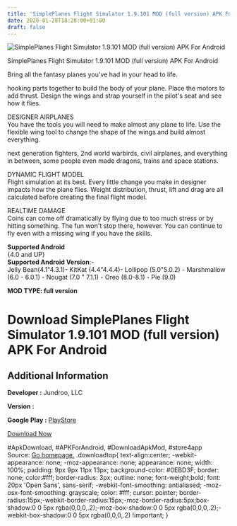 ```yaml
---
title: 'SimplePlanes Flight Simulator 1.9.101 MOD (full version) APK For Android'
date: 2020-01-28T18:28:00+01:00
draft: false
---
```


![SimplePlanes Flight Simulator 1.9.101 MOD (full version) APK For Android](https://i2.wp.com/apkhome.net/wp-content/uploads/2020/01/SimplePlanes-Flight-Simulator-1.9.101-MOD-full-version.png "SimplePlanes Flight Simulator 1.9.101 MOD (full version) APK For Android")

  

SimplePlanes Flight Simulator 1.9.101 MOD (full version) APK For Android

Bring all the fantasy planes you've had in your head to life.

hooking parts together to build the body of your plane. Place the motors to add thrust. Design the wings and strap yourself in the pilot's seat and see how it flies.

DESIGNER AIRPLANES  
You have the tools you will need to make almost any plane to life. Use the flexible wing tool to change the shape of the wings and build almost everything.

next generation fighters, 2nd world warbirds, civil airplanes, and everything in between, some people even made dragons, trains and space stations.

DYNAMIC FLIGHT MODEL  
Flight simulation at its best. Every little change you make in designer impacts how the plane flies. Weight distribution, thrust, lift and drag are all calculated before creating the final flight model.

REALTIME DAMAGE  
Coins can come off dramatically by flying due to too much stress or by hitting something. The fun won't stop there, however. You can continue to fly even with a missing wing if you have the skills.

**Supported Android**  
{4.0 and UP}  
**Supported Android Version**:-  
Jelly Bean(4.1"4.3.1)- KitKat (4.4"4.4.4)- Lollipop (5.0"5.0.2) - Marshmallow (6.0 - 6.0.1) - Nougat (7.0 " 7.1.1) - Oreo (8.0-8.1) - Pie (9.0)

**MOD TYPE: full version**

Download SimplePlanes Flight Simulator 1.9.101 MOD (full version) APK For Android
=================================================================================

Additional Information
----------------------

**Developer :** Jundroo, LLC

**Version :**

**Google Play :** [PlayStore](https://play.google.com/store/apps/details?id=com.jundroo.SimplePlanes)

  

[Download Now](https://store4app.co/post/simpleplanes-flight-simulator-1-9-101-mod-full-version-apk-for-android_1580231375)

  
#ApkDownload, #APKForAndroid, #DownloadApkMod, #store4app  
Source: [Go homepage.](https://store4app.co/post/simpleplanes-flight-simulator-1-9-101-mod-full-version-apk-for-android_1580231375) .downloadtop{ text-align:center; -webkit-appearance: none; -moz-appearance: none; appearance: none; width: 100%; padding: 9px 9px 11px 13px; background-color: #0EBD3F; border: none; color:#fff; border-radius: 3px; outline: none; font-weight;bold; font: 20px 'Open Sans', sans-serif; -webkit-font-smoothing: antialiased; -moz-osx-font-smoothing: grayscale; color: #fff; cursor: pointer; border-radius:15px;-webkit-border-radius:15px;-moz-border-radius:5px;box-shadow:0 0 5px rgba(0,0,0,.2);-moz-box-shadow:0 0 5px rgba(0,0,0,.2);-webkit-box-shadow:0 0 5px rgba(0,0,0,.2) !important; }